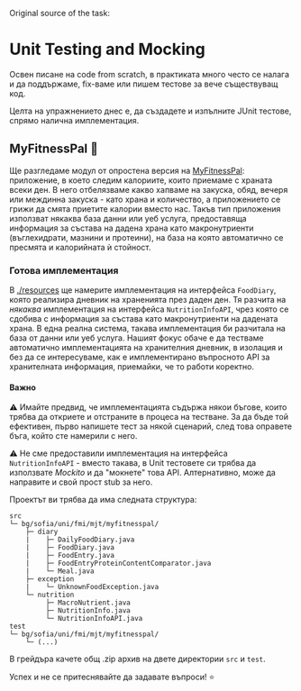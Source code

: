 Original source of the task: 

# Unit Testing and Mocking

Освен писане на code from scratch, в практиката много често се налага и да поддържаме, fix-ваме или пишем тестове за вече съществуващ код.

Целта на упражнението днес е, да създадете и изпълните JUnit тестове, спрямо налична имплементация.

## MyFitnessPal :muscle:

Ще разгледаме модул от опростена версия на [MyFitnessPal](https://www.myfitnesspal.com): приложение, в което следим калориите, които приемаме с храната всеки ден. В него отбелязваме какво хапваме на закуска, обяд, вечеря или междинна закуска - като храна и количество, а приложението се грижи да смята приетите калории вместо нас. Такъв тип приложения използват някаква база данни или уеб услуга, предоставяща информация за състава на дадена храна като макронутриенти (въглехидрати, мазнини и протеини), на база на която автоматично се пресмята и калорийната ѝ стойност.

### Готова имплементация

В [./resources](./resources) ще намерите имплементация на интерфейса `FoodDiary`, която реализира дневник на храненията през даден ден. Тя разчита на *някаква* имплементация на интерфейса `NutritionInfoAPI`, чрез която се сдобива с информация за състава като макронутриенти на дадената храна. В една реална система, такава имплементация би разчитала на база от данни или уеб услуга. Нашият фокус обаче е да тестваме автоматично имплементацията на хранителния дневник, в изолация и без да се интересуваме, как е имплементиранo въпросното API за хранителната информация, приемайки, че то работи коректно.

#### Важно

:warning: Имайте предвид, че имплементацията съдържа някои бъгове, които трябва да откриете и отстраните в процеса на тестване. За да бъде той ефективен, първо напишете тест за някой сценарий, след това оправете бъга, който сте намерили с него.

:warning: Не сме предоставили имплементация на интерфейса `NutritionInfoAPI` - вместо такава, в Unit тестовете си трябва да използвате *Mockito* и да "мокнете" това API. Алтернативно, може да направите и свой прост stub за него.

Проектът ви трябва да има следната структура:

```
src
└─ bg/sofia/uni/fmi/mjt/myfitnesspal/
    ├─ diary
    |    ├─ DailyFoodDiary.java
    |    ├─ FoodDiary.java
    |    ├─ FoodEntry.java
    |    ├─ FoodEntryProteinContentComparator.java
    |    └─ Meal.java
    ├─ exception
    |    └─ UnknownFoodException.java
    └─ nutrition
         ├─ MacroNutrient.java
         ├─ NutritionInfo.java
         └─ NutritionInfoAPI.java
test
└─ bg/sofia/uni/fmi/mjt/myfitnesspal/
    └─ (...)
```

В грейдъра качете общ .zip архив на двете директории `src` и `test`.

Успех и не се притеснявайте да задавате въпроси! :star: 
